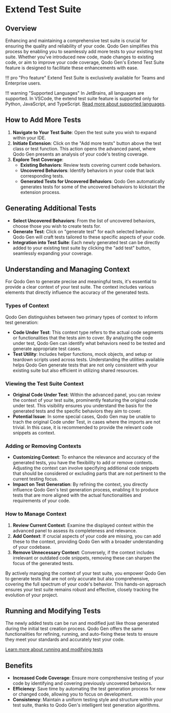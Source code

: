# Extend Test Suite

## Overview
Enhancing and maintaining a comprehensive test suite is crucial for ensuring the quality and reliability of your code. Qodo Gen simplifies this process by enabling you to seamlessly add more tests to your existing test suite. Whether you've introduced new code, made changes to existing code, or aim to improve your code coverage, Qodo Gen's Extend Test Suite feature is designed to facilitate these enhancements with ease.

!!! pro "Pro feature"
    Extend Test Suite is exclusively available for Teams and Enterprise users.

!!! warning "Supported Languages"
    In JetBrains, all languages are supported. In VSCode, the extend test suite feature is supported only for Python, JavaScript, and TypeScript. [Read more about supported languages](./supported-languages.md#extend-test-suite).

## How to Add More Tests

1. **Navigate to Your Test Suite**: Open the test suite you wish to expand within your IDE.
2. **Initiate Extension**: Click on the "Add more tests" button above the test class or test function. This action opens the advanced panel, where Qodo Gen presents an analysis of your code's testing coverage.
3. **Explore Test Coverage**:
    - **Existing Behaviors**: Review tests covering current code behaviors.
    - **Uncovered Behaviors**: Identify behaviors in your code that lack corresponding tests.
    - **Generated Tests for Uncovered Behaviors**: Qodo Gen automatically generates tests for some of the uncovered behaviors to kickstart the extension process.

## Generating Additional Tests

- **Select Uncovered Behaviors**: From the list of uncovered behaviors, choose those you wish to create tests for.
- **Generate Test**: Click on "generate test" for each selected behavior. Qodo Gen will craft tests tailored to these specific aspects of your code.
- **Integration into Test Suite**: Each newly generated test can be directly added to your existing test suite by clicking the "add test" button, seamlessly expanding your coverage.

## Understanding and Managing Context

For Qodo Gen to generate precise and meaningful tests, it's essential to provide a clear context of your test suite. The context includes various elements that directly influence the accuracy of the generated tests.

### Types of Context

Qodo Gen distinguishes between two primary types of context to inform test generation:

- **Code Under Test**: This context type refers to the actual code segments or functionalities that the tests aim to cover. By analyzing the code under test, Qodo Gen can identify what behaviors need to be tested and generate appropriate test cases.
- **Test Utility**: Includes helper functions, mock objects, and setup or teardown scripts used across tests. Understanding the utilities available helps Qodo Gen generate tests that are not only consistent with your existing suite but also efficient in utilizing shared resources.


### Viewing the Test Suite Context

- **Original Code Under Test**: Within the advanced panel, you can review the context of your test suite, prominently featuring the original code under test. This visibility ensures you understand the basis for the generated tests and the specific behaviors they aim to cover.
- **Potential Issue**: In some special cases, Qodo Gen may be unable to trach the original Code under Test, in cases where the imports are not trivial. In this case, it is recommended to provide the relevant code snippets as context.

### Adding or Removing Contexts

- **Customizing Context**: To enhance the relevance and accuracy of the generated tests, you have the flexibility to add or remove contexts. Adjusting the context can involve specifying additional code snippets that should be considered or excluding parts that are not pertinent to the current testing focus.
- **Impact on Test Generation**: By refining the context, you directly influence Qodo Gen's test generation process, enabling it to produce tests that are more aligned with the actual functionalities and requirements of your code.

### How to Manage Context

1. **Review Current Context**: Examine the displayed context within the advanced panel to assess its completeness and relevance.
2. **Add Context**: If crucial aspects of your code are missing, you can add these to the context, providing Qodo Gen with a broader understanding of your codebase.
3. **Remove Unnecessary Context**: Conversely, if the context includes irrelevant or outdated code snippets, removing these can sharpen the focus of the generated tests.

By actively managing the context of your test suite, you empower Qodo Gen to generate tests that are not only accurate but also comprehensive, covering the full spectrum of your code's behavior. This hands-on approach ensures your test suite remains robust and effective, closely tracking the evolution of your project.

## Running and Modifying Tests

The newly added tests can be run and modified just like those generated during the initial test creation process. Qodo Gen offers the same functionalities for refining, running, and auto-fixing these tests to ensure they meet your standards and accurately test your code.

[Learn more about running and modifying tests](./test-suite.md)

## Benefits

- **Increased Code Coverage**: Ensure more comprehensive testing of your code by identifying and covering previously uncovered behaviors.
- **Efficiency**: Save time by automating the test generation process for new or changed code, allowing you to focus on development.
- **Consistency**: Maintain a uniform testing style and structure within your test suite, thanks to Qodo Gen's intelligent test generation algorithms.